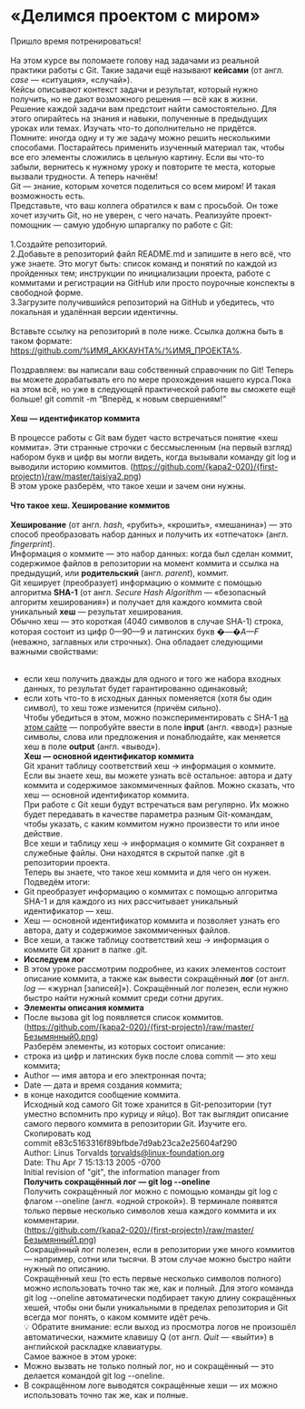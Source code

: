 # **«Делимся проектом с миром»**
Пришло время потренироваться!  
<br>
На этом курсе вы поломаете голову над задачами из реальной практики работы с Git. Такие задачи ещё называют **кейсами** (от англ. *case* — «ситуация», «случай»).
<br>
Кейсы описывают контекст задачи и результат, который нужно получить, но не дают возможного решения — всё как в жизни.
<br>
Решение каждой задачи вам предстоит найти самостоятельно. Для этого опирайтесь на знания и навыки, полученные в предыдущих уроках или темах. Изучать что-то дополнительно не придётся.
<br>
Помните: иногда одну и ту же задачу можно решить несколькими способами. Постарайтесь применить изученный материал так, чтобы все его элементы сложились в цельную картину. Если вы что-то забыли, вернитесь к нужному уроку и повторите те места, которые вызвали трудности.
А теперь начнём!
<br>
Git — знание, которым хочется поделиться со всем миром! И такая возможность есть.
<br>
Представьте, что ваш коллега обратился к вам с просьбой. Он тоже хочет изучить Git, но не уверен, с чего начать. Реализуйте проект-помощник — самую удобную шпаргалку по работе с Git:
<br>
<br>
1.Создайте репозиторий.
<br>
2.Добавьте в репозиторий файл README.md и запишите в него всё, что уже знаете. Это могут быть: список команд и понятий по каждой из пройденных тем; инструкции по инициализации проекта, работе с коммитами и регистрации на GitHub или просто поурочные конспекты в свободной форме.
<br>
3.Загрузите получившийся репозиторий на GitHub и убедитесь, что локальная и удалённая версии идентичны.
<br>
<br>
Вставьте ссылку на репозиторий в поле ниже. Ссылка должна быть в таком формате: https://github.com/%ИМЯ_АККАУНТА%/%ИМЯ_ПРОЕКТА%.
<br>
<br>
Поздравляем: вы написали ваш собственный справочник по Git! Теперь вы можете дорабатывать его по мере прохождения нашего курса.Пока на этом всё, но уже в следующей практической работе вы сможете ещё больше! git commit -m “Вперёд, к новым свершениям!”
<br>
<br>
**Хеш — идентификатор коммита**
<br>
<br>
В процессе работы с Git вам будет часто встречаться понятие «хеш коммита». Эти странные строчки с бессмысленным (на первый взгляд) набором букв и цифр вы могли видеть, когда вызывали команду git log и выводили историю коммитов.
(https://github.com/{kapa2-020}/{first-projectn}/raw/master/taisiya2.png)
<br>
В этом уроке разберём, что такое хеши и зачем они нужны.
<br>
<br>
**Что такое хеш. Хеширование коммитов**
<br>
<br>
**Хеширование** (от англ. *hash*, «рубить», «крошить», «мешанина») — это способ преобразовать набор данных и получить их «отпечаток» (англ. *fingerprint*).
<br>
Информация о коммите — это набор данных: когда был сделан коммит, содержимое файлов в репозитории на момент коммита и ссылка на предыдущий, или **родительский** (англ. *parent*), коммит.
<br>
Git хеширует (преобразует) информацию о коммите с помощью алгоритма **SHA-1** (от англ. *Secure Hash Algorithm* — «безопасный алгоритм хеширования») и получает для каждого коммита свой уникальный **хеш** — результат хеширования.
<br>
Обычно хеш — это короткая (4040 символов в случае SHA-1) строка, которая состоит из цифр 0—90—9 и латинских букв �—�*A—F* (неважно, заглавных или строчных). Она обладает следующими важными свойствами:
<br>
<br>
* если хеш получить дважды для одного и того же набора входных данных, то результат будет гарантированно одинаковый;  
* если хоть что-то в исходных данных поменяется (хотя бы один символ), то хеш тоже изменится (причём сильно).  
Чтобы убедиться в этом, можно поэкспериментировать с SHA-1 [на этом сайте](http://emn178.github.io/online-tools/shal.html) — попробуйте ввести в поле **input** (англ. «ввод») разные символы, слова или предложения и понаблюдайте, как меняется хеш в поле **output** (англ. «вывод»).  
**Хеш — основной идентификатор коммита**  
Git хранит таблицу соответствий хеш → информация о коммите. Если вы знаете хеш, вы можете узнать всё остальное: автора и дату коммита и содержимое закоммиченных файлов. Можно сказать, что хеш — основной идентификатор коммита.  
При работе с Git хеши будут встречаться вам регулярно. Их можно будет передавать в качестве параметра разным Git-командам, чтобы указать, с каким коммитом нужно произвести то или иное действие.  
Все хеши и таблицу хеш → информация о коммите Git сохраняет в служебные файлы. Они находятся в скрытой папке .git в репозитории проекта.  
Теперь вы знаете, что такое хеш коммита и для чего он нужен. Подведём итоги:  
* Git преобразует информацию о коммитах с помощью алгоритма SHA-1 и для каждого из них рассчитывает уникальный идентификатор — хеш.  
* Хеш — основной идентификатор коммита и позволяет узнать его автора, дату и содержимое закоммиченных файлов.  
* Все хеши, а также таблицу соответствий хеш → информация о коммите Git хранит в папке .git.  
* **Исследуем лог**  
* В этом уроке рассмотрим подробнее, из каких элементов состоит описание коммита, а также как вывести сокращённый **лог** (от англ. *log* — «журнал [записей]»). Сокращённый лог полезен, если нужно быстро найти нужный коммит среди сотни других.  
* **Элементы описания коммита**  
* После вызова git log появляется список коммитов.  
(https://github.com/{kapa2-020}/{first-projectn}/raw/master/Безымянный0.png)  
Разберём элементы, из которых состоит описание:  
* строка из цифр и латинских букв после слова commit — это хеш коммита;  
* Author — имя автора и его электронная почта;  
* Date — дата и время создания коммита;  
* в конце находится сообщение коммита.  
Исходный код самого Git тоже хранится в Git-репозитории (тут уместно вспомнить про курицу и яйцо). Вот так выглядит описание самого первого коммита в репозитории Git. Изучите его.  
Скопировать код  
commit e83c5163316f89bfbde7d9ab23ca2e25604af290  
Author: Linus Torvalds <torvalds@linux-foundation.org>  
Date:   Thu Apr 7 15:13:13 2005 -0700  
    Initial revision of "git", the information manager from  
**Получить сокращённый лог — git log --oneline**  
Получить сокращённый лог можно с помощью команды git log с флагом --oneline (англ. «одной строкой»). В терминале появятся только первые несколько символов хеша каждого коммита и их комментарии.  
(https://github.com/{kapa2-020}/{first-projectn}/raw/master/Безымянный1.png)  
Сокращённый лог полезен, если в репозитории уже много коммитов — например, сотни или тысячи. В этом случае можно быстро найти нужный по описанию.  
Сокращённый хеш (то есть первые несколько символов полного) можно использовать точно так же, как и полный. Для этого команда git log --oneline автоматически подбирает такую длину сокращённых хешей, чтобы они были уникальными в пределах репозитория и Git всегда мог понять, о каком коммите идёт речь.  
💡 Обратите внимание: если выход из просмотра логов не произошёл автоматически, нажмите клавишу Q (от англ. *Quit* — «выйти») в английской раскладке клавиатуры.  
Самое важное в этом уроке:  
* Можно вызвать не только полный лог, но и сокращённый — это делается командой git log --oneline.  
* В сокращённом логе выводятся сокращённые хеши — их можно использовать точно так же, как и полные.  
